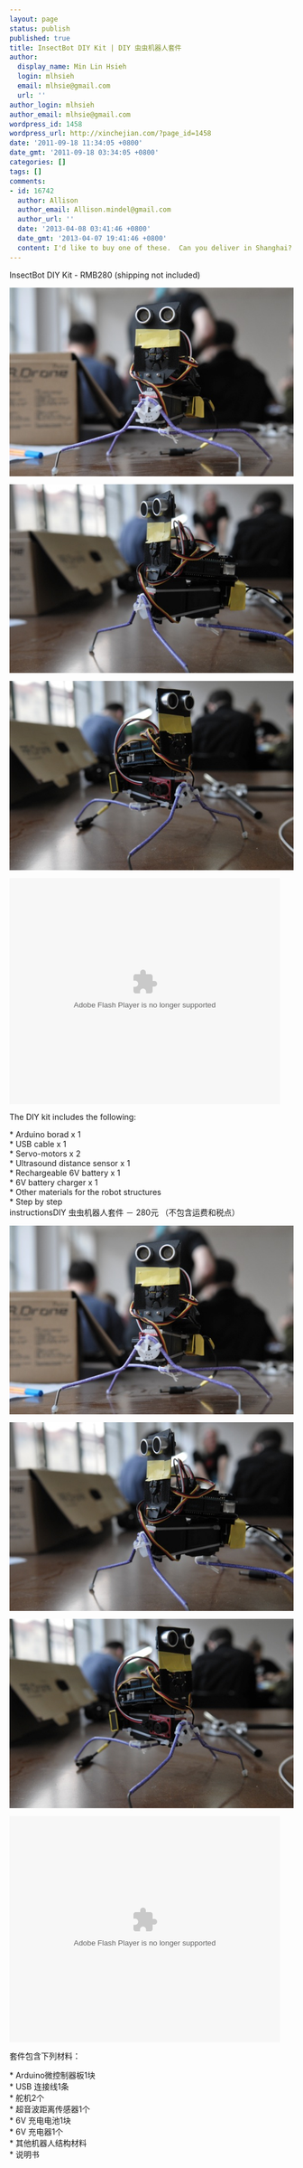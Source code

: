 ```yaml
---
layout: page
status: publish
published: true
title: InsectBot DIY Kit | DIY 虫虫机器人套件
author:
  display_name: Min Lin Hsieh
  login: mlhsieh
  email: mlhsie@gmail.com
  url: ''
author_login: mlhsieh
author_email: mlhsie@gmail.com
wordpress_id: 1458
wordpress_url: http://xinchejian.com/?page_id=1458
date: '2011-09-18 11:34:05 +0800'
date_gmt: '2011-09-18 03:34:05 +0800'
categories: []
tags: []
comments:
- id: 16742
  author: Allison
  author_email: Allison.mindel@gmail.com
  author_url: ''
  date: '2013-04-08 03:41:46 +0800'
  date_gmt: '2013-04-07 19:41:46 +0800'
  content: I'd like to buy one of these.  Can you deliver in Shanghai?
---
```

<p><!--:en-->InsectBot DIY Kit - RMB280 (shipping not included)</p>
<p><img style="display:block; margin-left:auto; margin-right:auto;" src="/uploads/2011/04/DSC_8260.jpg" alt="DSC 8260" title="DSC_8260.JPG" border="0"/></p></p>
<p><img style="display:block; margin-left:auto; margin-right:auto;" src="/uploads/2011/04/DSC_8262.jpg" alt="DSC 8262" title="DSC_8262.JPG" border="0"/></p></p>
<p><img style="display:block; margin-left:auto; margin-right:auto;" src="/uploads/2011/04/DSC_8264.jpg" alt="DSC 8264" title="DSC_8264.JPG" border="0"/></p></p>
<p><embed src="http://player.youku.com/player.php/sid/XMjU4Mzc5OTgw/v.swf" quality="high" width="480" height="400" align="middle" allowScriptAccess="sameDomain" type="application/x-shockwave-flash"></embed></p>
<p>The DIY kit includes the following:</p>
<p>* Arduino borad x 1<br />
* USB cable x 1<br />
* Servo-motors x 2<br />
* Ultrasound distance sensor x 1<br />
* Rechargeable 6V battery x 1<br />
* 6V battery charger x 1<br />
* Other materials for the robot structures<br />
* Step by step instructions<!--:--><!--:zh-->DIY 虫虫机器人套件 － 280元 （不包含运费和税点）</p>
<p><img style="display:block; margin-left:auto; margin-right:auto;" src="/uploads/2011/04/DSC_8260.jpg" alt="DSC 8260" title="DSC_8260.JPG" border="0"/></p></p>
<p><img style="display:block; margin-left:auto; margin-right:auto;" src="/uploads/2011/04/DSC_8262.jpg" alt="DSC 8262" title="DSC_8262.JPG" border="0"/></p></p>
<p><img style="display:block; margin-left:auto; margin-right:auto;" src="/uploads/2011/04/DSC_8264.jpg" alt="DSC 8264" title="DSC_8264.JPG" border="0"/></p></p>
<p><embed src="http://player.youku.com/player.php/sid/XMjU4Mzc5OTgw/v.swf" quality="high" width="480" height="400" align="middle" allowScriptAccess="sameDomain" type="application/x-shockwave-flash"></embed></p>
<p>套件包含下列材料：</p>
<p>* Arduino微控制器板1块<br />
* USB 连接线1条<br />
* 舵机2个<br />
* 超音波距离传感器1个<br />
* 6V 充电电池1块<br />
* 6V 充电器1个<br />
* 其他机器人结构材料<br />
* 说明书<br />
<!--:--></p>
